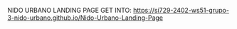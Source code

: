 NIDO URBANO LANDING PAGE
GET INTO: https://si729-2402-ws51-grupo-3-nido-urbano.github.io/Nido-Urbano-Landing-Page

